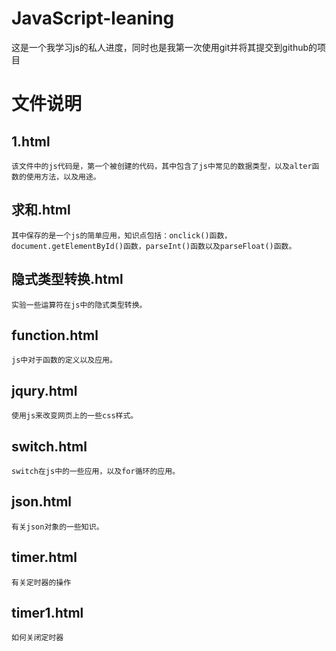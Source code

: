 # JavaScript-leaning
这是一个我学习js的私人进度，同时也是我第一次使用git并将其提交到github的项目
# 文件说明
## 1.html
    该文件中的js代码是，第一个被创建的代码，其中包含了js中常见的数据类型，以及alter函数的使用方法，以及用途。

## 求和.html
    其中保存的是一个js的简单应用，知识点包括：onclick()函数，document.getElementById()函数，parseInt()函数以及parseFloat()函数。

## 隐式类型转换.html
    实验一些运算符在js中的隐式类型转换。

## function.html
    js中对于函数的定义以及应用。

## jqury.html
    使用js来改变网页上的一些css样式。

## switch.html
    switch在js中的一些应用，以及for循环的应用。

## json.html
    有关json对象的一些知识。

## timer.html
    有关定时器的操作

## timer1.html
    如何关闭定时器